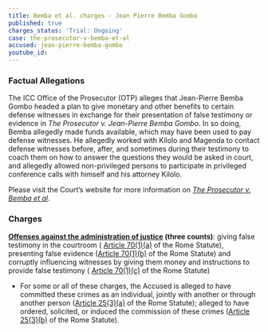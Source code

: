 ```yaml
---
title: Bemba et al. charges - Jean Pierre Bemba Gombo
published: true
charges_status: 'Trial: Ongoing'
case: the-prosecutor-v-bemba-et-al
accused: jean-pierre-bemba-gombo
youtube_id:
---
```



### Factual Allegations

The ICC Office of the Prosecutor (OTP) alleges that Jean-Pierre Bemba Gombo headed a plan to give monetary and other benefits to certain defense witnesses in exchange for their presentation of false testimony or evidence in *The Prosecutor v. Jean-Pierre Bemba Gombo*. In so doing, Bemba allegedly made funds available, which may have been used to pay defense witnesses. He allegedly worked with Kilolo and Magenda to contact defense witnesses before, after, and sometimes during their testimony to coach them on how to answer the questions they would be asked in court, and allegedly allowed non-privileged persons to participate in privileged conference calls with himself and his attorney Kilolo.

Please visit the Court’s website for more information on [*The Prosecutor v. Bemba et al*](https://www.icc-cpi.int/car/Bemba-et-al).

### Charges

**[Offenses against the administration of justice](http://www.casematrixnetwork.org/case-m/klamberg-commentary/rome-statute/#c1243) (three counts)**: giving false testimony in the courtroom ( [Article 70(1)(a)](http://www.casematrixnetwork.org/case-m/klamberg-commentary/rome-statute/#c1243) of the Rome Statute), presenting false evidence ([Article 70(1)(b)](http://www.casematrixnetwork.org/case-m/klamberg-commentary/rome-statute/#c1243) of the Rome Statute) and corruptly influencing witnesses by giving them money and instructions to provide false testimony ( [Article 70(1)(c)](http://www.casematrixnetwork.org/case-m/klamberg-commentary/rome-statute/#c1243) of the Rome Statute)

* For some or all of these charges, the Accused is alleged to have committed these crimes as an individual, jointly with another or through another person ([Article 25(3)(a)](http://www.casematrixnetwork.org/case-m/klamberg-commentary/rome-statute/#c1198) of the Rome Statute); alleged to have ordered, solicited, or induced the commission of these crimes ([Article 25(3)(b)](http://www.casematrixnetwork.org/case-m/klamberg-commentary/rome-statute/#c1198) of the Rome Statute).